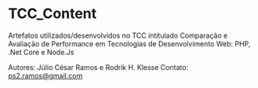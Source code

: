 # TCC_Content


Artefatos utilizados/desenvolvidos no TCC intitulado </n>
Comparação e Avaliação de Performance em Tecnologias
de Desenvolvimento Web: PHP, .Net Core e Node.Js </n>

Autores: Júlio César Ramos e Rodrik H. Klesse
Contato: ps2.ramos@gmail.com

